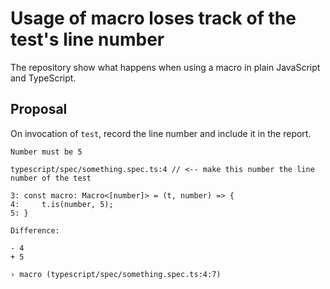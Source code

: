 # Usage of macro loses track of the test's line number

The repository show what happens when using a macro in plain JavaScript and TypeScript. 

## Proposal
On invocation of `test`, record the line number and include it in the report.

```
Number must be 5

typescript/spec/something.spec.ts:4 // <-- make this number the line number of the test

3: const macro: Macro<[number]> = (t, number) => {
4:     t.is(number, 5);                           
5: }

Difference:

- 4
+ 5

› macro (typescript/spec/something.spec.ts:4:7)
```
